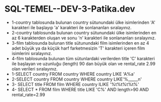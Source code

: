 # SQL-TEMEL--DEV-3-Patika.dev
- 1-country tablosunda bulunan country sütunundaki ülke isimlerinden 'A' karakteri ile başlayıp 'a' karakteri ile sonlananları sıralayınız.
- 2-country tablosunda bulunan country sütunundaki ülke isimlerinden en az 6 karakterden oluşan ve sonu 'n' karakteri ile sonlananları sıralayınız.
- 3-film tablosunda bulunan title sütunundaki film isimlerinden en az 4 adet büyük ya da küçük harf farketmesizin 'T' karakteri içeren film isimlerini sıralayınız.
- 4-film tablosunda bulunan tüm sütunlardaki verilerden title 'C' karakteri ile başlayan ve uzunluğu (length) 90 dan büyük olan ve rental_rate 2.99 olan verileri sıralayınız.
- 1-SELECT country FROM country
WHERE country LIKE 'A%a'
- 2-SELECT country FROM country
WHERE country LIKE'%_____n'
- 3- SELECT title FROM film
WHERE country ILIKE '%t%t%t%t%'
- 4- SELECT * FROM film
WHERE title LIKE 'C%' AND length>90 AND rental_rate=2.99
